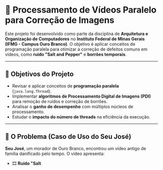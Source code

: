# 🧠 Processamento de Vídeos Paralelo para Correção de Imagens

Este projeto foi desenvolvido como parte da disciplina de **Arquitetura e Organização de Computadores** no **Instituto Federal de Minas Gerais (IFMG - Campus Ouro Branco)**. O objetivo é aplicar conceitos de programação paralela para otimizar a correção de defeitos comuns em vídeos, como **ruído "Salt and Pepper"** e **borrões temporais**.

---

## 🎯 Objetivos do Projeto

- Revisar e aplicar conceitos de **programação paralela** (`java.lang.Thread`).
- Implementar **algoritmos de Processamento Digital de Imagens (PDI)** para remoção de ruídos e correção de borrões.
- Analisar o **ganho de desempenho** com múltiplos núcleos de processamento.
- Estudar o **impacto do número de threads** na eficiência da execução.

---

## 🌟 O Problema (Caso de Uso do Seu José)

**Seu José**, um morador de Ouro Branco, encontrou um vídeo antigo de família danificado pelo tempo. O vídeo apresenta:

- 🎞️ **Ruído "Salt**
